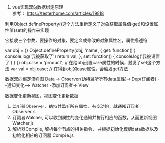 1. 	vue实现双向数据绑定原理   
参考： https://testerhome.com/articles/19818

利用Object.defineProperty()这个方法重新定义了对象获取属性值(get)和设置属性值(set)的操作来实现


它接收三个参数，要操作的对象，要定义或修改的对象属性名，属性描述符


var obj = {}
Object.defineProperty(obj, 'name', {
	get: function() {
		console.log('我被获取了')
		return val;
	},
	set: function() {
		console.log('我被设置了')
	}
})
obj.case = 'product'; // 在给obj设置case属性的时候，触发了set这个方法
var val = obj.case; // 在得到obj的case属性，会触发get方法

数据双向绑定流程图
Data -> Observer(劫持监听所有data属性)-> Dep(订阅者) --通知变化--> Watcher -添加订阅者-> View  


数据变化更新视图，视图变化更新数据

1. 监听器Observer，劫持并监听所有属性，有变动的，就通知订阅者    Observer.js
2. 订阅者Watcher, 可以收到属性的变化通知并执行相应的函数，从而更新视图 Watcher.js
3. 解析器Compile, 解析每个节点的相关指令， 并根据初始化模版data数据以及初始化相应的订阅器	Compile.js